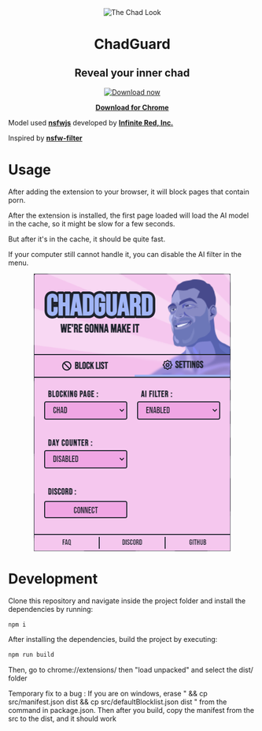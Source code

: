 <p align="center">
    <img align="center" src="https://i.imgur.com/vwua6nj.png" alt="The Chad Look" width="400"/>
    <h1 align="center">ChadGuard</h1>
    <h2 align="center">Reveal your inner chad</h2>
</p>

<p align="center">
  <a href="https://chrome.google.com/webstore/detail/chadguard/oogpehhghgfaeojjbflgeemilhkhgbhe" target="_blank">
    <img src="https://github.com/nsfw-filter/nsfw-filter/blob/master/demo/images/chrome.gif" alt="Download now" width="160">
  </a>
</p>

<p align="center">
<a href="https://chrome.google.com/webstore/detail/chadguard/oogpehhghgfaeojjbflgeemilhkhgbhe" target="_blank"><strong>Download for Chrome</strong></a>
</p>

Model used [**nsfwjs**](https://github.com/infinitered/nsfwjs) developed by [**Infinite Red, Inc.**](https://github.com/infinitered)

Inspired by [**nsfw-filter**](https://github.com/nsfw-filter/nsfw-filter)

# Usage

After adding the extension to your browser, it will block pages that contain porn.

After the extension is installed, the first page loaded will load the AI model in the cache, so it might be slow for a few seconds.

But after it's in the cache, it should be quite fast.

If your computer still cannot handle it, you can disable the AI filter in the menu.


<p align="center">
    <img align="center" src="https://github.com/LaGuerrePiece/ChadGuard/blob/main/public/img/menu.png" alt="Menu">
</p>

# Development

Clone this repository and navigate inside the project folder and install the dependencies by running:

```sh
npm i
```

After installing the dependencies, build the project by executing:

```sh
npm run build
```

Then, go to chrome://extensions/ then "load unpacked" and select the dist/ folder

Temporary fix to a bug :
If you are on windows, erase " && cp src/manifest.json dist && cp src/defaultBlocklist.json dist " from the command in package.json.
Then after you build, copy the manifest from the src to the dist, and it should work
